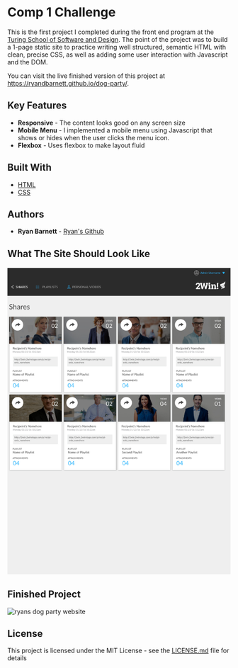 # Comp 1 Challenge

This is the first project I completed during the front end program at the [Turing School of Software and Design](https://https://turing.io/). The point of the project was to build a 1-page static site to practice writing well structured, semantic HTML with clean, precise CSS, as well as adding some user interaction with Javascript and the DOM.

You can visit the live finished version of this project at https://ryandbarnett.github.io/dog-party/.

## Key Features

* **Responsive** - The content looks good on any screen size
* **Mobile Menu** - I implemented a mobile menu using Javascript that shows or hides when the user clicks the menu icon.
* **Flexbox** - Uses flexbox to make layout fluid


## Built With

* [HTML](https://developer.mozilla.org/en-US/docs/Web/Guide/HTML/HTML5)
* [CSS](https://developer.mozilla.org/en-US/docs/Web/CSS)

## Authors

* **Ryan Barnett** - [Ryan's Github](http://github.com/RyanDBarnett)

## What The Site Should Look Like

![website comp](images/comp-1.png)

## Finished Project

![ryans dog party website](images/finished-dog-party.jpeg)

## License

This project is licensed under the MIT License - see the [LICENSE.md](LICENSE.md) file for details
